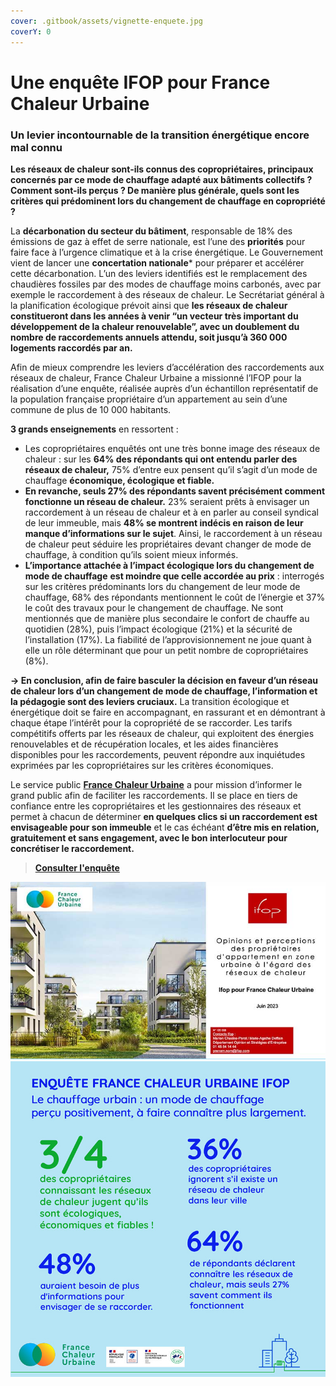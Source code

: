 ```yaml
---
cover: .gitbook/assets/vignette-enquete.jpg
coverY: 0
---
```


# Une enquête IFOP pour France Chaleur Urbaine

### Un levier incontournable de la transition énergétique encore mal connu

**Les réseaux de chaleur sont-ils connus des copropriétaires, principaux concernés par ce mode de chauffage adapté aux bâtiments collectifs ? Comment sont-ils perçus ? De manière plus générale, quels sont les critères qui prédominent lors du changement de chauffage en copropriété ?**

La **décarbonation du secteur du bâtiment**, responsable de 18% des émissions de gaz à effet de serre nationale, est l’une des **priorités** pour faire face à l’urgence climatique et à la crise énergétique. Le Gouvernement vient de lancer une **concertation nationale**\* pour préparer et accélérer cette décarbonation. L’un des leviers identifiés est le remplacement des chaudières fossiles par des modes de chauffage moins carbonés, avec par exemple le raccordement à des réseaux de chaleur. Le Secrétariat général à la planification écologique prévoit ainsi que **les réseaux de chaleur constitueront dans les années à venir “un vecteur très important du développement de la chaleur renouvelable”, avec un doublement du nombre de raccordements annuels attendu, soit jusqu’à 360 000 logements raccordés par an.**

Afin de mieux comprendre les leviers d’accélération des raccordements aux réseaux de chaleur, France Chaleur Urbaine a missionné l’IFOP pour la réalisation d’une enquête, réalisée auprès d’un échantillon représentatif de la population française propriétaire d’un appartement au sein d’une commune de plus de 10 000 habitants.

**3 grands enseignements** en ressortent :

* Les copropriétaires enquêtés ont une très bonne image des réseaux de chaleur : sur les **64% des répondants qui ont entendu parler des réseaux de chaleur,** 75% d’entre eux pensent qu’il s’agit d’un mode de chauffage **économique, écologique et fiable.**
* **En revanche, seuls 27% des répondants savent précisément comment fonctionne un réseau de chaleur.** 23% seraient prêts à envisager un raccordement à un réseau de chaleur et à en parler au conseil syndical de leur immeuble, mais **48% se montrent indécis en raison de leur manque d’informations sur le sujet**. Ainsi, le raccordement à un réseau de chaleur peut séduire les propriétaires devant changer de mode de chauffage, à condition qu’ils soient mieux informés.
* **L’importance attachée à l’impact écologique lors du changement de mode de chauffage** **est moindre que celle accordée au prix** : interrogés sur les critères prédominants lors du changement de leur mode de chauffage, 68% des répondants mentionnent le coût de l’énergie et 37% le coût des travaux pour le changement de chauffage. Ne sont mentionnés que de manière plus secondaire le confort de chauffe au quotidien (28%), puis l’impact écologique (21%) et la sécurité de l’installation (17%). La fiabilité de l’approvisionnement ne joue quant à elle un rôle déterminant que pour un petit nombre de copropriétaires (8%).

**→ En conclusion, afin de faire basculer la décision en faveur d’un réseau de chaleur lors d’un changement de mode de chauffage, l’information et la pédagogie sont des leviers cruciaux.** La transition écologique et énergétique doit se faire en accompagnant, en rassurant et en démontrant à chaque étape l’intérêt pour la copropriété de se raccorder. Les tarifs compétitifs offerts par les réseaux de chaleur, qui exploitent des énergies renouvelables et de récupération locales, et les aides financières disponibles pour les raccordements, peuvent répondre aux inquiétudes exprimées par les copropriétaires sur les critères économiques.

Le service public [**France Chaleur Urbaine**](https://france-chaleur-urbaine.beta.gouv.fr/) a pour mission d’informer le grand public afin de faciliter les raccordements. Il se place en tiers de confiance entre les copropriétaires et les gestionnaires des réseaux et permet à chacun de déterminer **en quelques clics si un raccordement est envisageable pour son immeuble** et le cas échéant **d’être mis en relation, gratuitement et sans engagement, avec le bon interlocuteur pour concrétiser le raccordement.**

> [**Consulter l'enquête**](https://france-chaleur-urbaine.beta.gouv.fr/documentation/enquete\_IFOP.pdf)&#x20;

![](<.gitbook/assets/vignette-enquete (1).jpg>)![](.gitbook/assets/EnqueteChiffre.jpg)
